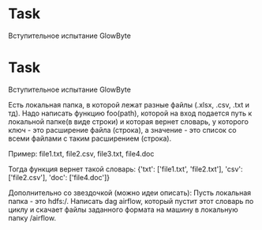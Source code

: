 # Task
Вступительное испытание GlowByte

# Task
Вступительное испытание GlowByte

Есть локальная папка, в которой лежат разные файлы (.xlsx, .csv, .txt и тд).
Надо написать функцию foo(path), которой на вход подается путь к локальной папке(в виде строки) и которая вернет словарь, у которого ключ - это расширение файла (строка), а значение - это список со всеми файлами с таким расширением (строка). 

Пример: file1.txt, file2.csv, file3.txt, file4.doc

Тогда функция вернет такой словарь: 
{'txt': ['file1.txt', 'file2.txt'], 'csv': ['file2.csv'], 'doc': ['file4.doc']}

Дополнительно со звездочкой (можно идеи описать):
Пусть локальная папка - это hdfs:/. 
Написать dag airflow, который пустит этот словарь по циклу и скачает файлы заданного формата на машину в локальную папку /airflow. 
